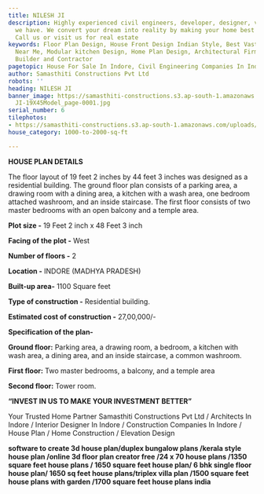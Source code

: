 ```yaml
---
title: NILESH JI
description: Highly experienced civil engineers, developer, designer, vastu consultant
  we have. We convert your dream into reality by making your home best place to live.
  Call us or visit us for real estate
keywords: Floor Plan Design, House Front Design Indian Style, Best Vastu Consultant
  Near Me, Modular kitchen Design, Home Plan Design, Architectural Firms In Indore,
  Builder and Contractor
pagetopic: House For Sale In Indore, Civil Engineering Companies In Indore
author: Samasthiti Constructions Pvt Ltd
robots: ''
heading: NILESH JI
banner_image: https://samasthiti-constructions.s3.ap-south-1.amazonaws.com/uploads/NILESH
  JI-19X45Model_page-0001.jpg
serial_number: 6
tilephotos:
- https://samasthiti-constructions.s3.ap-south-1.amazonaws.com/uploads/NILESH JI-19X45Model_page-0001.jpg
house_category: 1000-to-2000-sq-ft

---
```

**HOUSE PLAN DETAILS**

The floor layout of 19 feet 2 inches by 44 feet 3 inches was designed as a residential building. The ground floor plan consists of a parking area, a drawing room with a dining area, a kitchen with a wash area, one bedroom attached washroom, and an inside staircase. The first floor consists of two master bedrooms with an open balcony and a temple area.

**Plot size -** 19 Feet 2 inch x 48 Feet 3 inch

**Facing of the plot -** West

**Number of floors -** 2

**Location -** INDORE (MADHYA PRADESH)

**Built-up area-** 1100 Square feet

**Type of construction -** Residential building.

**Estimated cost of construction -** 27,00,000/-

**Specification of the plan-**

**Ground floor:** Parking area, a drawing room, a bedroom, a kitchen with wash area, a dining area, and an inside staircase, a common washroom.

**First floor:** Two master bedrooms, a balcony, and a temple area

**Second floor:** Tower room.

**“INVEST IN US TO MAKE YOUR INVESTMENT BETTER”**

Your Trusted Home Partner Samasthiti Constructions Pvt Ltd / Architects In Indore / Interior Designer In Indore / Construction Companies In Indore / House Plan / Home Construction / Elevation Design

**software to create 3d house plan/duplex bungalow plans /kerala style house plan /online 3d floor plan creator free /24 x 70 house plans /1350 square feet house plans / 1650 square feet house plan/ 6 bhk single floor house plan/ 1650 sq feet house plans/triplex villa plan /1500 square feet house plans with garden /1700 square feet house plans india**